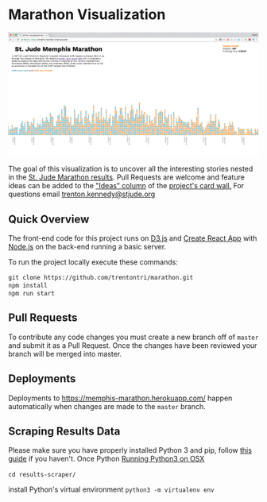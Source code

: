 Marathon Visualization
======================

![marathon viz screenshot](./screenshot.png)


The goal of this visualization is to uncover all the interesting stories nested in the [St. Jude Marathon results](http://www.besttimescct.com/results/marathon-results-by-place-2017.HTML). Pull Requests are welcome and feature ideas can be added to the ["Ideas" column](https://github.com/trentontri/marathon/projects/1#column-3385384)  of the [project's card wall.](https://github.com/trentontri/marathon/projects/1) For questions email trenton.kennedy@stjude.org

## Quick Overview
The front-end code for this project runs on [D3.js](https://d3js.org/) and [Create React App](https://github.com/facebookincubator/create-react-app) with [Node.js](https://nodejs.org/en/) on the back-end running a basic server.

To run the project locally execute these commands:
```
git clone https://github.com/trentontri/marathon.git
npm install
npm run start
```
## Pull Requests
To contribute any code changes you must create a new branch off of `master` and submit it as a Pull Request. Once the changes have been reviewed your branch will be merged into master.

## Deployments
Deployments to https://memphis-marathon.herokuapp.com/ happen automatically when changes are made to the `master` branch.

## Scraping Results Data
Please make sure you have properly installed Python 3 and pip, follow [this guide](https://docs.python-guide.org/starting/installation/) if you haven't. Once Python 
[Running Python3 on OSX](https://wsvincent.com/install-python3-mac/)

`cd results-scraper/`


install Python's virtual environment `python3 -m virtualenv env`